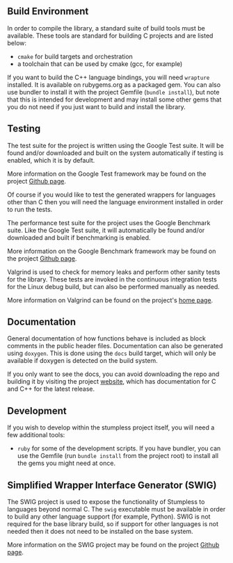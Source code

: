 ## Build Environment
In order to compile the library, a standard suite of build tools must be
available. These tools are standard for building C projects and are listed
below:
 * `cmake` for build targets and orchestration
 * a toolchain that can be used by cmake (gcc, for example)

If you want to build the C++ language bindings, you will need `wrapture`
installed. It is available on rubygems.org as a packaged gem. You can also
use bundler to install it with the project Gemfile (`bundle install`), but note
that this is intended for development and may install some other gems that you
do not need if you just want to build and install the library.

## Testing
The test suite for the project is written using the Google Test suite. It will
be found and/or downloaded and built on the system automatically if testing is
enabled, which it is by default.

More information on the Google Test framework may be found on the project
[Github page](https://github.com/google/googletest).

Of course if you would like to test the generated wrappers for languages other
than C then you will need the language environment installed in order to run the
tests.

The performance test suite for the project uses the Google Benchmark suite. Like
the Google Test suite, it will automatically be found and/or downloaded and
built if benchmarking is enabled.

More information on the Google Benchmark framework may be found on the project
[Github page](https://github.com/google/benchmark).

Valgrind is used to check for memory leaks and perform other sanity tests for
the library. These tests are invoked in the continuous integration tests for
the Linux debug build, but can also be performed manually as needed.

More information on Valgrind can be found on the project's
[home page](https://valgrind.org/).

## Documentation
General documentation of how functions behave is included as block comments in
the public header files. Documentation can also be generated using `doxygen`.
This is done using the `docs` build target, which will only be available if
doxygen is detected on the build system.

If you only want to see the docs, you can avoid downloading the repo and
building it by visiting the project
[website](https://goatshriek.github.io/stumpless/), which has documentation for
C and C++ for the latest release.

## Development
If you wish to develop within the stumpless project itself, you will need a few
additional tools:
 * `ruby` for some of the development scripts. If you have bundler, you can use
   the Gemfile (run `bundle install` from the project root) to install all the
   gems you might need at once.

## Simplified Wrapper Interface Generator (SWIG)
The SWIG project is used to expose the functionality of Stumpless to languages
beyond normal C. The `swig` executable must be available in order to build any
other language support (for example, Python). SWIG is not required for the base
library build, so if support for other languages is not needed then it does not
need to be installed on the base system.

More information on the SWIG project may be found on the project
[Github page](https://github.com/swig/swig).
